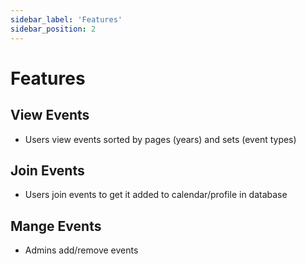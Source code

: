 ```yaml
---
sidebar_label: 'Features'
sidebar_position: 2
---
```

# Features

## View Events
* Users view events sorted by pages (years) and sets (event types)

## Join Events
* Users join events to get it added to calendar/profile in database

## Mange Events
* Admins add/remove events